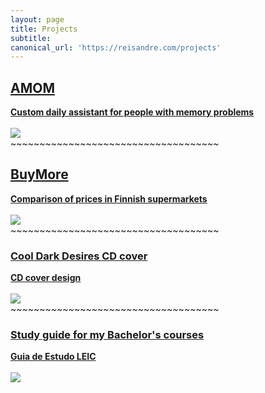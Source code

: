 ```yaml
---
layout: page
title: Projects
subtitle: 
canonical_url: 'https://reisandre.com/projects'
---
```


<div class="center-text">

<a href="amom">
<h2>AMOM</h2> 
<strong>Custom daily assistant for people with memory problems</strong>
<br>
<br>
<picture>
  <source srcset="{{ '/assets/img/amom.webp' | prepend: site.baseurl }}" class="img__project" type="image/webp">
  <source srcset="{{ '/assets/img/amom.png' | prepend: site.baseurl }}" class="img__project" type="image/png"> 
  <img src="{{ '/assets/img/amom.png' | prepend: site.baseurl }}" class="img__project">
</picture>
</a>

<div class="about"><div class="about__devider">~~~~~~~~~~~~~~~~~~~~~~~~~~~~~~~~~~~~</div></div>

<a href="https://still-beach-1338.herokuapp.com/">
<h2>BuyMore</h2>
<strong>Comparison of prices in Finnish supermarkets</strong>
<br>
<br>
<picture>
  <source srcset="{{ '/assets/img/buymore.webp' | prepend: site.baseurl }}" class="img__project" type="image/webp">
  <source srcset="{{ '/assets/img/buymore.png' | prepend: site.baseurl }}" class="img__project" type="image/jpg"> 
  <img src="{{ '/assets/img/buymore.jpg' | prepend: site.baseurl }}" class="img__project">
</picture>
</a>

<div class="about"><div class="about__devider">~~~~~~~~~~~~~~~~~~~~~~~~~~~~~~~~~~~~</div></div>

<a href="http://evilfriend.deviantart.com/art/Cool-Dark-Desires-349942230">
<h3>Cool Dark Desires CD cover</h3>
<strong>CD cover design</strong>
<br>
<br>
<picture>
  <source srcset="{{ '/assets/img/cdd.webp' | prepend: site.baseurl }}" class="img__project" type="image/webp">
  <source srcset="{{ '/assets/img/cdd.png' | prepend: site.baseurl }}" class="img__project" type="image/jpg"> 
  <img src="{{ '/assets/img/cdd.jpg' | prepend: site.baseurl }}" class="img__project">
</picture>
</a>

<div class="about"><div class="about__devider">~~~~~~~~~~~~~~~~~~~~~~~~~~~~~~~~~~~~</div></div>

<a href="{{ '/assets/doc/Guia_De_Estudo-LEIC_by_Andre_Reis.pdf' | prepend: site.baseurl }}">
<h3>Study guide for my Bachelor's courses</h3>
<strong>Guia de Estudo LEIC</strong>
<br>
<br>
<picture>
  <source srcset="{{ '/assets/img/guiaDeEstudo.webp' | prepend: site.baseurl }}" class="img__project" type="image/webp">
  <source srcset="{{ '/assets/img/guiaDeEstudo.png' | prepend: site.baseurl }}" class="img__project" type="image/jpg"> 
  <img src="{{ '/assets/img/guiaDeEstudo.jpg' | prepend: site.baseurl }}" class="img__project">
</picture>
</a>

</div>